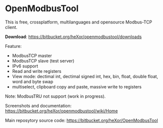 # OpenModbusTool

This is free, crossplatform, multilanguages and opensource Modbus-TCP client.

**Download**: https://bitbucket.org/heXor/openmodbustool/downloads

Feature:

* ModbusTCP master
* ModbusTCP slave (test server)
* IPv6 support
* Read and write registers
* View mode: dectimal int, dectimal signed int, hex, bin, float, double float, word and byte swap
* multiselect, clipboard copy and paste, massive write to registers

Note: ModbusTRU not support (work in progress).

Screenshots and documentation: https://bitbucket.org/heXor/openmodbustool/wiki/Home

Main reposytory source code: https://bitbucket.org/heXor/OpenModbusTool

